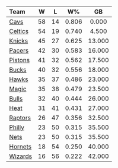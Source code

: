 | Team                            |  W  |  L  |  W%   |   GB   |
|:--------------------------------|:---:|:---:|:-----:|:------:|
| [Cavs](/r/clevelandcavs)        | 58  | 14  | 0.806 | 0.000  |
| [Celtics](/r/bostonceltics)     | 54  | 19  | 0.740 | 4.500  |
| [Knicks](/r/NYKnicks)           | 45  | 27  | 0.625 | 13.000 |
| [Pacers](/r/pacers)             | 42  | 30  | 0.583 | 16.000 |
| [Pistons](/r/DetroitPistons)    | 41  | 32  | 0.562 | 17.500 |
| [Bucks](/r/MkeBucks)            | 40  | 32  | 0.556 | 18.000 |
| [Hawks](/r/AtlantaHawks)        | 35  | 37  | 0.486 | 23.000 |
| [Magic](/r/OrlandoMagic)        | 35  | 38  | 0.479 | 23.500 |
| [Bulls](/r/chicagobulls)        | 32  | 40  | 0.444 | 26.000 |
| [Heat](/r/heat)                 | 31  | 41  | 0.431 | 27.000 |
| [Raptors](/r/torontoraptors)    | 26  | 47  | 0.356 | 32.500 |
| [Philly](/r/sixers)             | 23  | 50  | 0.315 | 35.500 |
| [Nets](/r/GoNets)               | 23  | 50  | 0.315 | 35.500 |
| [Hornets](/r/CharlotteHornets)  | 18  | 54  | 0.250 | 40.000 |
| [Wizards](/r/washingtonwizards) | 16  | 56  | 0.222 | 42.000 |